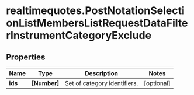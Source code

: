 # realtimequotes.PostNotationSelectionListMembersListRequestDataFilterInstrumentCategoryExclude

## Properties

Name | Type | Description | Notes
------------ | ------------- | ------------- | -------------
**ids** | **[Number]** | Set of category identifiers. | [optional] 


